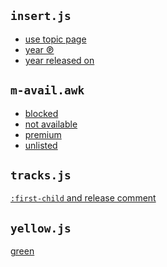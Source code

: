 `insert.js`
-----------

- [use topic page](https://youtu.be/TUADigaeFs4)
- [year ℗](https://youtu.be/hEyWX6yspOM)
- [year released on](https://youtu.be/szAqQG7LDvI)

`m-avail.awk`
-------------

- [blocked](https://youtu.be/by312WRuwfQ)
- [not available](https://youtu.be/B2zfFK34dII)
- [premium](https://youtu.be/O_WNbnIk0Kk)
- [unlisted](https://youtu.be/k7h4sdyQMyo)

`tracks.js`
-----------

[`:first-child` and release comment][1]

[1]:https://musicbrainz.org/release/970b9400-e10f-4070-b92a-b38d08c02d28

`yellow.js`
-----------

[green](https://youtu.be/kcPc18SG6uA)
